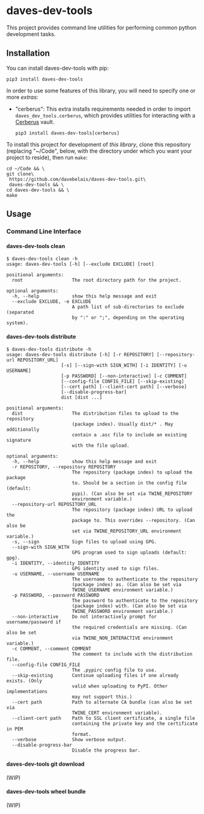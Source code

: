 # daves-dev-tools

This project provides command line utilities for performing common python
development tasks.

## Installation

You can install daves-dev-tools with pip:

```shell
pip3 install daves-dev-tools
```

In order to use some features of this library, you will need to specify
one or more *extras*:
- "cerberus": This extra installs requirements needed in order to import
  `daves_dev_tools.cerberus`, which provides utilities for interacting
  with a [Cerberus](https://engineering.nike.com/cerberus/) vault.
  ```shell
  pip3 install daves-dev-tools[cerberus]
  ```

To install this project for development of *this library*,
clone this repository (replacing "~/Code", below, with the directory
under which you want your project to reside), then run `make`:
```shell script
cd ~/Code && \
git clone\
 https://github.com/davebelais/daves-dev-tools.git\
 daves-dev-tools && \
cd daves-dev-tools && \
make
```
  
## Usage

### Command Line Interface

#### daves-dev-tools clean

```
$ daves-dev-tools clean -h
usage: daves-dev-tools [-h] [--exclude EXCLUDE] [root]

positional arguments:
  root                  The root directory path for the project.

optional arguments:
  -h, --help            show this help message and exit
  --exclude EXCLUDE, -e EXCLUDE
                        A path list of sub-directories to exclude (separated
                        by ":" or ";", depending on the operating system).
```

#### daves-dev-tools distribute

```
$ daves-dev-tools distribute -h
usage: daves-dev-tools distribute [-h] [-r REPOSITORY] [--repository-url REPOSITORY_URL]
                    [-s] [--sign-with SIGN_WITH] [-i IDENTITY] [-u USERNAME]
                    [-p PASSWORD] [--non-interactive] [-c COMMENT]
                    [--config-file CONFIG_FILE] [--skip-existing]
                    [--cert path] [--client-cert path] [--verbose]
                    [--disable-progress-bar]
                    dist [dist ...]

positional arguments:
  dist                  The distribution files to upload to the repository
                        (package index). Usually dist/* . May additionally
                        contain a .asc file to include an existing signature
                        with the file upload.

optional arguments:
  -h, --help            show this help message and exit
  -r REPOSITORY, --repository REPOSITORY
                        The repository (package index) to upload the package
                        to. Should be a section in the config file (default:
                        pypi). (Can also be set via TWINE_REPOSITORY
                        environment variable.)
  --repository-url REPOSITORY_URL
                        The repository (package index) URL to upload the
                        package to. This overrides --repository. (Can also be
                        set via TWINE_REPOSITORY_URL environment variable.)
  -s, --sign            Sign files to upload using GPG.
  --sign-with SIGN_WITH
                        GPG program used to sign uploads (default: gpg).
  -i IDENTITY, --identity IDENTITY
                        GPG identity used to sign files.
  -u USERNAME, --username USERNAME
                        The username to authenticate to the repository
                        (package index) as. (Can also be set via
                        TWINE_USERNAME environment variable.)
  -p PASSWORD, --password PASSWORD
                        The password to authenticate to the repository
                        (package index) with. (Can also be set via
                        TWINE_PASSWORD environment variable.)
  --non-interactive     Do not interactively prompt for username/password if
                        the required credentials are missing. (Can also be set
                        via TWINE_NON_INTERACTIVE environment variable.)
  -c COMMENT, --comment COMMENT
                        The comment to include with the distribution file.
  --config-file CONFIG_FILE
                        The .pypirc config file to use.
  --skip-existing       Continue uploading files if one already exists. (Only
                        valid when uploading to PyPI. Other implementations
                        may not support this.)
  --cert path           Path to alternate CA bundle (can also be set via
                        TWINE_CERT environment variable).
  --client-cert path    Path to SSL client certificate, a single file
                        containing the private key and the certificate in PEM
                        format.
  --verbose             Show verbose output.
  --disable-progress-bar
                        Disable the progress bar.
```

#### daves-dev-tools git download

(WIP)

#### daves-dev-tools wheel bundle

(WIP)

